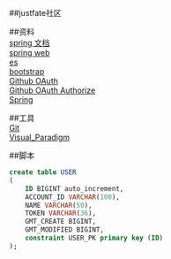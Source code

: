 ##justfate社区

##资料  
[spring 文档](https://spring.io/guides)  
[spring web](https://spring.io/guides/gs/serving-web-content/)  
[es](https://elasticsearch.cn/explore)  
[bootstrap](https://v3.bootcss.com/)  
[Github OAuth](https://developer.github.com/apps/building-oauth-apps/creating-an-oauth-app/)  
[Github OAuth Authorize](https://developer.github.com/apps/building-oauth-apps/authorizing-oauth-apps/)  
[Spring](https://docs.spring.io/spring-boot/docs/2.0.0.RC1/reference/htmlsingle/#boot-features-embedded-database-support)  

##工具  
[Git](https//git-scm.com/download)  
[Visual_Paradigm](https://www.visual-paradigm.com)  

##脚本
```sql
create table USER
(
	ID BIGINT auto_increment,
	ACCOUNT_ID VARCHAR(100),
	NAME VARCHAR(50),
	TOKEN VARCHAR(36),
	GMT_CREATE BIGINT,
	GMT_MODIFIED BIGINT,
	constraint USER_PK primary key (ID)
);
```

